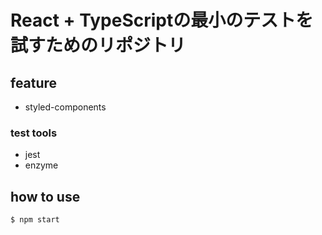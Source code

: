 # React + TypeScriptの最小のテストを試すためのリポジトリ

## feature

- styled-components

### test tools

- jest
- enzyme


## how to use

`$ npm start`
